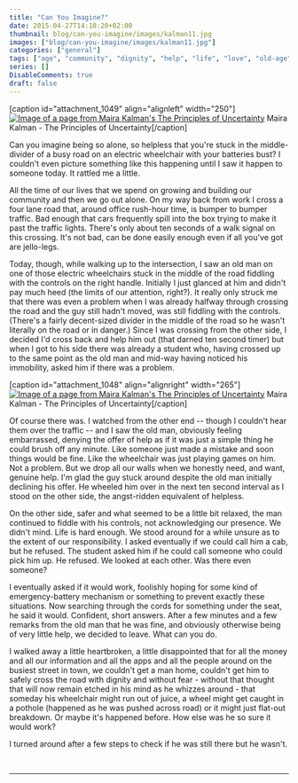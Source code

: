 ```yaml
---
title: "Can You Imagine?"
date: 2015-04-27T14:10:20+02:00
thumbnail: blog/can-you-imagine/images/kalman11.jpg
images: ["blog/can-you-imagine/images/kalman11.jpg"]
categories: ["general"]
tags: ["age", "community", "dignity", "help", "life", "love", "old-age", "struggles"]
series: []
DisableComments: true
draft: false
---
```


\[caption id="attachment\_1049" align="alignleft" width="250"\][![Image of a page from Maira Kalman's The Principles of Uncertainty](http://akzn.me/blog/wp-content/uploads/2015/04/kalman_principlesofuncertainty2.png?w=194)](http://akzn.me/blog/wp-content/uploads/2015/04/kalman_principlesofuncertainty2.png) Maira Kalman - The Principles of Uncertainty\[/caption\]

Can you imagine being so alone, so helpless that you're stuck in the middle-divider of a busy road on an electric wheelchair with your batteries bust? I couldn't even picture something like this happening until I saw it happen to someone today. It rattled me a little.

All the time of our lives that we spend on growing and building our community and then we go out alone. On my way back from work I cross a four lane road that, around office rush-hour time, is bumper to bumper traffic. Bad enough that cars frequently spill into the box trying to make it past the traffic lights. There's only about ten seconds of a walk signal on this crossing. It's not bad, can be done easily enough even if all you've got are jello-legs.

Today, though, while walking up to the intersection, I saw an old man on one of those electric wheelchairs stuck in the middle of the road fiddling with the controls on the right handle. Initially I just glanced at him and didn't pay much heed (the limits of our attention, right?). It really only struck me that there was even a problem when I was already halfway through crossing the road and the guy still hadn't moved, was still fiddling with the controls. (There's a fairly decent-sized divider in the middle of the road so he wasn't literally on the road or in danger.) Since I was crossing from the other side, I decided I'd cross back and help him out (that darned ten second timer) but when I got to his side there was already a student who, having crossed up to the same point as the old man and mid-way having noticed his immobility, asked him if there was a problem.

\[caption id="attachment\_1048" align="alignright" width="265"\][![Image of a page from Maira Kalman's The Principles of Uncertainty](http://akzn.me/blog/wp-content/uploads/2015/04/kalman11.png?w=226)](http://akzn.me/blog/wp-content/uploads/2015/04/kalman11.png) Maira Kalman - The Principles of Uncertainty\[/caption\]

Of course there was. I watched from the other end -- though I couldn't hear them over the traffic -- and I saw the old man, obviously feeling embarrassed, denying the offer of help as if it was just a simple thing he could brush off any minute. Like someone just made a mistake and soon things would be fine. Like the wheelchair was just playing games on him. Not a problem. But we drop all our walls when we honestly need, and want, genuine help. I'm glad the guy stuck around despite the old man initially declining his offer. He wheeled him over in the next ten second interval as I stood on the other side, the angst-ridden equivalent of helpless.

On the other side, safer and what seemed to be a little bit relaxed, the man continued to fiddle with his controls, not acknowledging our presence. We didn't mind. Life is hard enough. We stood around for a while unsure as to the extent of our responsibility. I asked eventually if we could call him a cab, but he refused. The student asked him if he could call someone who could pick him up. He refused. We looked at each other. Was there even someone?

I eventually asked if it would work, foolishly hoping for some kind of emergency-battery mechanism or something to prevent exactly these situations. Now searching through the cords for something under the seat, he said it would. Confident, short answers. After a few minutes and a few remarks from the old man that he was fine, and obviously otherwise being of very little help, we decided to leave. What can you do.

I walked away a little heartbroken, a little disappointed that for all the money and all our information and all the apps and all the people around on the busiest street in town, we couldn't get a man home, couldn't get him to safely cross the road with dignity and without fear - without that thought that will now remain etched in his mind as he whizzes around - that someday his wheelchair might run out of juice, a wheel might get caught in a pothole (happened as he was pushed across road) or it might just flat-out breakdown. Or maybe it's happened before. How else was he so sure it would work?

I turned around after a few steps to check if he was still there but he wasn't.


<br>

---